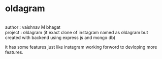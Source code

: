 # oldagram
<br>
author : vaishnav M bhagat
<br>
project : oldagram (it exact clone of instagram named as oldagram but created with backend using express js and mongo db)

it has some features just like instagram working forword to devloping more features.